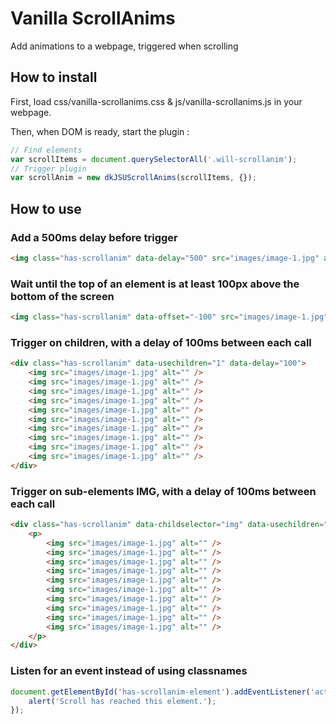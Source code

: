 # Vanilla ScrollAnims

Add animations to a webpage, triggered when scrolling

## How to install

First, load css/vanilla-scrollanims.css & js/vanilla-scrollanims.js in your webpage.

Then, when DOM is ready, start the plugin :

```js
// Find elements
var scrollItems = document.querySelectorAll('.will-scrollanim');
// Trigger plugin
var scrollAnim = new dkJSUScrollAnims(scrollItems, {});
```

## How to use

### Add a 500ms delay before trigger

```html
<img class="has-scrollanim" data-delay="500" src="images/image-1.jpg" alt="" />
```

### Wait until the top of an element is at least 100px above the bottom of the screen

```html
<img class="has-scrollanim" data-offset="-100" src="images/image-1.jpg" alt="" />
```

### Trigger on children, with a delay of 100ms between each call

```html
<div class="has-scrollanim" data-usechildren="1" data-delay="100">
    <img src="images/image-1.jpg" alt="" />
    <img src="images/image-1.jpg" alt="" />
    <img src="images/image-1.jpg" alt="" />
    <img src="images/image-1.jpg" alt="" />
    <img src="images/image-1.jpg" alt="" />
    <img src="images/image-1.jpg" alt="" />
    <img src="images/image-1.jpg" alt="" />
    <img src="images/image-1.jpg" alt="" />
    <img src="images/image-1.jpg" alt="" />
    <img src="images/image-1.jpg" alt="" />
</div>
```
### Trigger on sub-elements IMG, with a delay of 100ms between each call

```html
<div class="has-scrollanim" data-childselector="img" data-usechildren="1" data-delay="100">
    <p>
        <img src="images/image-1.jpg" alt="" />
        <img src="images/image-1.jpg" alt="" />
        <img src="images/image-1.jpg" alt="" />
        <img src="images/image-1.jpg" alt="" />
        <img src="images/image-1.jpg" alt="" />
        <img src="images/image-1.jpg" alt="" />
        <img src="images/image-1.jpg" alt="" />
        <img src="images/image-1.jpg" alt="" />
        <img src="images/image-1.jpg" alt="" />
        <img src="images/image-1.jpg" alt="" />
    </p>
</div>
```

### Listen for an event instead of using classnames

```js
document.getElementById('has-scrollanim-element').addEventListener('activescrollanim',function(){
    alert('Scroll has reached this element.');
});
```

